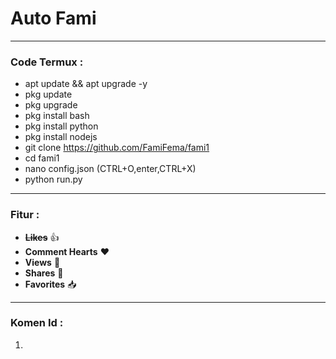 <h1 style="align:center;text-decoration:bold;">Auto Fami</h1>

----

### Code Termux :
 * apt update && apt upgrade -y
 * pkg update
 * pkg upgrade
 * pkg install bash
 * pkg install python
 * pkg install nodejs
 * git clone https://github.com/FamiFema/fami1
 * cd fami1
 * nano config.json (CTRL+O,enter,CTRL+X)
 * python run.py

----

### Fitur :
 * **~~Likes~~** 👍
 * **Comment Hearts** ❤️
 * **Views** 👀
 * **Shares** 🔗
 * **Favorites** 📥

----

### Komen Id :
 1.
 
